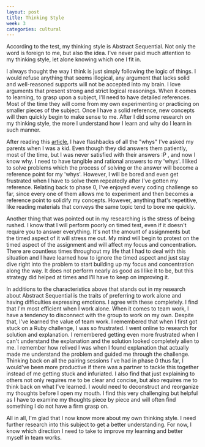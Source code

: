 ```yaml
---
layout: post
title: Thinking Style
week: 3
categories: cultural
---
```

According to the test, my thinking style is Abstract Sequential. Not only the word is foreign to me, but also the idea. I've never paid much attention to my thinking style, let alone knowing which one I fit in.

I always thought the way I think is just simply following the logic of things. I would refuse anything that seems illogical, any argument that lacks solid and well-reasoned supports will not be accepted into my brain. I love arguments that present strong and strict logical reasonings. When it comes to learning, to grasp upon a subject, I'll need to have detailed references. Most of the time they will come from my own experimenting or practicing on smaller pieces of the subject. Once I have a solid reference, new concepts will then quickly begin to make sense to me. After I did some research on my thinking style, the more I understand how I learn and why do I learn in such manner.

After reading this <a href="http://child-1st.typepad.com/my_weblog/2010/05/the-abstract-sequential-learning-style.html" target="_blank">article</a>, I have flashbacks of all the "whys" I've asked my parents when I was a kid. Even though they did answers them patiently, most of the time, but I was never satisfied with their answers :P , and now I know why. I need to have tangible and rational answers to my 'whys'. I liked to solve problems which the process of solving or the answer will become a reference point for my 'whys'. However, I will be bored and even get frustrated when I have to solve them repeatedly after I've gotten my reference. Relating back to phase 0, I've enjoyed every coding challenge so far, since every one of them allows me to experiment and then becomes a reference point to solidify my concepts. However, anything that's repetitive, like reading materials that conveys the same topic tend to bore me quickly.

Another thing that was pointed out in my researching is the stress of being rushed. I know that I will perform poorly on timed test, even if it doesn't require you to answer everything. It's not the amount of assignments but the timed aspect of it will stress me out. My mind will begin to protest on the timed aspect of the assignment and will affect my focus and concentration. There are countless times throughout my life that I had to deal with this situation and I have learned how to ignore the timed aspect and just stay dive right into the problem to start building up my focus and concentration along the way. It does not perform nearly as good as I like it to be, but this strategy did helped at times and I'll have to keep on improving it.

In additions to the characteristics above that stands out in my research about Abstract Sequential is the traits of preferring to work alone and having difficulties expressing emotions. I agree with these completely. I find that I'm most efficient when I work alone. When it comes to team work, I have a tendency to disconnect with the group to work on my own. Despite that, I've learned the value of team work. I remembered that when I first got stuck on a Ruby challenge, I was so frustrated. I went online to research for solution and explanation. I remembered getting even more frustrated when I can't understand the explanation and the solution looked completely alien to me. I remember how relived I was when I found explanation that actually made me understand the problem and guided me through the challenge. Thinking back on all the pairing sessions I've had in phase 0 thus far, I would've been more productive if there was a partner to tackle this together instead of me getting stuck and infuriated. I also find that just explaining to others not only requires me to be clear and concise, but also requires me to think back on what I've learned. I would need to deconstruct and reorganize my thoughts before I open my mouth. I find this very challenging but helpful as I have to examine my thoughts piece by piece and will often find something I do not have a firm grasp on.

All in all, I'm glad that I now know more about my own thinking style. I need further research into this subject to get a better understanding. For now, I know which direction I need to take to improve my learning and better myself in team works.